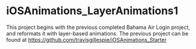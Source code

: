 # iOSAnimations_LayerAnimations1

This project begins with the previous completed Bahama Air Login project, and reformats it with layer-based animations. The previous project can be found at https://github.com/travisgillespie/iOSAnimations_Starter
